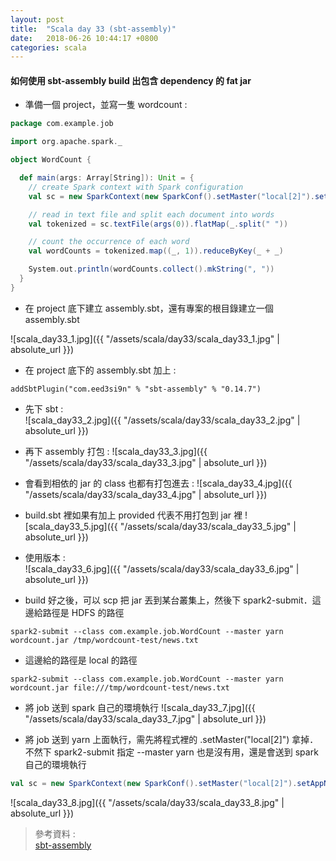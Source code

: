 ```yaml
---
layout: post
title:  "Scala day 33 (sbt-assembly)"
date:   2018-06-26 10:44:17 +0800
categories: scala
---
```


#### 如何使用 sbt-assembly build 出包含 dependency 的 fat jar
* 準備一個 project，並寫一隻 wordcount : 

```scala
package com.example.job

import org.apache.spark._

object WordCount {

  def main(args: Array[String]): Unit = {
    // create Spark context with Spark configuration
    val sc = new SparkContext(new SparkConf().setMaster("local[2]").setAppName("Spark Count"))

    // read in text file and split each document into words
    val tokenized = sc.textFile(args(0)).flatMap(_.split(" "))

    // count the occurrence of each word
    val wordCounts = tokenized.map((_, 1)).reduceByKey(_ + _)

    System.out.println(wordCounts.collect().mkString(", "))
  }
}
```

* 在 project 底下建立 assembly.sbt，還有專案的根目錄建立一個 assembly.sbt

![scala_day33_1.jpg]({{ "/assets/scala/day33/scala_day33_1.jpg" | absolute_url }})

* 在 project 底下的 assembly.sbt 加上 :  

```
addSbtPlugin("com.eed3si9n" % "sbt-assembly" % "0.14.7")
```

* 先下 sbt :  
![scala_day33_2.jpg]({{ "/assets/scala/day33/scala_day33_2.jpg" | absolute_url }})
* 再下 assembly 打包 :
![scala_day33_3.jpg]({{ "/assets/scala/day33/scala_day33_3.jpg" | absolute_url }})
* 會看到相依的 jar 的 class 也都有打包進去 : 
![scala_day33_4.jpg]({{ "/assets/scala/day33/scala_day33_4.jpg" | absolute_url }})
* build.sbt 裡如果有加上 provided 代表不用打包到 jar 裡
![scala_day33_5.jpg]({{ "/assets/scala/day33/scala_day33_5.jpg" | absolute_url }})

* 使用版本 :  
![scala_day33_6.jpg]({{ "/assets/scala/day33/scala_day33_6.jpg" | absolute_url }})

* build 好之後，可以 scp 把 jar 丟到某台叢集上，然後下 spark2-submit．這邊給路徑是 HDFS 的路徑  
```console
spark2-submit --class com.example.job.WordCount --master yarn wordcount.jar /tmp/wordcount-test/news.txt
```
* 這邊給的路徑是 local 的路徑  
```console
spark2-submit --class com.example.job.WordCount --master yarn wordcount.jar file:///tmp/wordcount-test/news.txt
```

* 將 job 送到 spark 自己的環境執行
![scala_day33_7.jpg]({{ "/assets/scala/day33/scala_day33_7.jpg" | absolute_url }})

* 將 job 送到 yarn 上面執行，需先將程式裡的 .setMaster("local[2]") 拿掉．不然下 spark2-submit 指定 --master yarn 也是沒有用，還是會送到 spark 自己的環境執行
```scala
val sc = new SparkContext(new SparkConf().setMaster("local[2]").setAppName("Spark Count"))
```
![scala_day33_8.jpg]({{ "/assets/scala/day33/scala_day33_8.jpg" | absolute_url }})


> 參考資料 :  
> [sbt-assembly](https://github.com/sbt/sbt-assembly)

